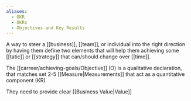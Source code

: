 ```yaml
---
aliases:
  - OKR
  - OKRs
  - Objectives and Key Results
---
```


A way to steer a [[business]], [[team]], or individual into the right direction by having them define two elements that will help them achieving some [[tatic]] or [[strategy]] that can/should change over [[time]].

The [[carreer/achieving-goals/Objective]] (O) is a qualitative declaration, that matches set 2-5 [[Measure|Measurements]] that act as a quantitative component (KR)

They need to provide clear [[Business Value|Value]]
